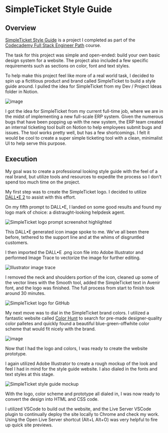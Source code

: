 # SimpleTicket Style Guide

## Overview
<a href="https://hackerbeats.github.io/SimpleTicket-Style-Guide/">SimpleTicket Style Guide</a> is a project I completed as part of the <a href="https://join.codecademy.com/learn/paths/full-stack-engineer-career-path/">Codecademy Full Stack Engineer Path</a> course.

The task for this project was simple and open-ended: build your own basic design system for a website. The project also included a few specific requirements such as sections on color, font and text styles.

To help make this project feel like more of a real world task, I decided to spin up a fictitious product and brand called SimpleTicket to build a style guide around. I pulled the idea for SimpleTicket from my Dev / Project Ideas folder in Notion.

![image](https://user-images.githubusercontent.com/122168069/212477197-747b49ef-7f78-44e9-8ec9-678c141fab84.png)

I got the idea for SimpleTicket from my current full-time job, where we are in the midst of implementing a new full-scale ERP system. Given the numerous bugs that have been popping up with the new system, the ERP team created an internal ticketing tool built on Notion to help employees submit bugs and issues. The tool works pretty well, but has a few shortcomings. I felt it would be cool to create a super simple ticketing tool with a clean, minimalist UI to help serve this purpose.

## Execution
My goal was to create a professional looking style guide with the feel of a real brand, but utilize tools and resources to expedite the process so I don't spend too much time on the project.

My first step was to create the SimpleTicket logo. I decided to utilize <a href="https://openai.com/dall-e-2/">DALL•E 2<a> to assist with this effort.
  
On my fifth prompt to DALL•E, I landed on some good results and found my logo mark of choice: a distraught-looking helpdesk agent.

![SimpleTicket logo prompt screenshot highlighted](https://user-images.githubusercontent.com/122168069/212476511-9ab2d27f-b8e1-45e2-8bd3-f2e80b450030.png) 
  
This DALL•E generated icon image spoke to me. We've all been there before, tethered to the support line and at the whims of disgruntled customers. 

I then imported the DALL•E .png icon file into Adobe Illustrator and performed Image Trace to vectorize the image for further editing.
  
![Illustrator image trace](https://user-images.githubusercontent.com/122168069/212476653-a2f1ca25-c049-41a4-9061-e29246c98b56.png)

I removed the neck and shoulders portion of the icon, cleaned up some of the vector lines with the Smooth tool, added the SimpleTicket text in Avenir font, and the logo was finished. The full process from start to finish took around 30 minutes.

![SimpleTicket logo for GitHub](https://user-images.githubusercontent.com/122168069/212476927-66fe5bbc-11e7-44f8-a4a8-94c40f9fda16.png)

My next move was to dial in the SimpleTicket brand colors. I utilized a fantastic website called <a href="https://colorhunt.co/">Color Hunt</a> to search for pre-made designer-quality color palletes and quickly found a beautiful blue-green-offwhite color scheme that would fit nicely with the brand.
 
![image](https://user-images.githubusercontent.com/122168069/212477735-461366a8-5f5b-47ed-8fd6-c868bd77812d.png)

Now that I had the logo and colors, I was ready to create the website prototype.
  
I again utilized Adobe Illustrator to create a rough mockup of the look and feel I had in mind for the style guide website. I also dialed in the fonts and text styles at this stage.
  
![SimpleTicket style guide mockup](https://user-images.githubusercontent.com/122168069/212478013-206ac69e-d11f-464e-9d4d-6ed1c1a66776.png)

With the logo, color scheme and prototype all dialed in, I was now ready to convert the design into HTML and CSS code.

I utilized VSCode to build out the website, and the Live Server VSCode plugin to continually deploy the site locally to Chrome and check my work. Using the Open Live Server shortcut (Alt+L Alt+O) was very helpful to fire up quick site previews.
